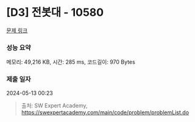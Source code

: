 # [D3] 전봇대 - 10580 

[문제 링크](https://swexpertacademy.com/main/code/problem/problemDetail.do?contestProbId=AXO8QBw6Qu4DFAXS) 

### 성능 요약

메모리: 49,216 KB, 시간: 285 ms, 코드길이: 970 Bytes

### 제출 일자

2024-05-13 00:23



> 출처: SW Expert Academy, https://swexpertacademy.com/main/code/problem/problemList.do